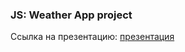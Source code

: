 ### JS: Weather App project
Ссылка на презентацию: [презентация](https://github.com/ait-tr/cohort37.1/blob/main/front_end/lesson_26/JS_Weather_App.pdf)